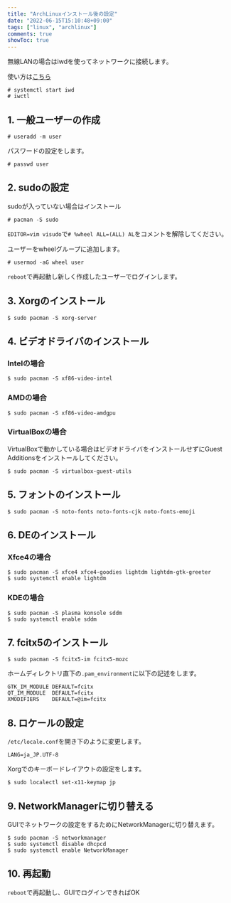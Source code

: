 ```yaml
---
title: "ArchLinuxインストール後の設定"
date: "2022-06-15T15:10:48+09:00"
tags: ["linux", "archlinux"]
comments: true
showToc: true
---
```


無線LANの場合はiwdを使ってネットワークに接続します。

使い方は[こちら](https://wiki.archlinux.jp/index.php/Iwd#iwctl)

```
# systemctl start iwd
# iwctl
```

## 1. 一般ユーザーの作成

```
# useradd -m user
```

パスワードの設定をします。

```
# passwd user
```

## 2. sudoの設定

sudoが入っていない場合はインストール

```
# pacman -S sudo
```

`EDITOR=vim visudo`で`# %wheel ALL=(ALL) AL`をコメントを解除してください。

ユーザーをwheelグループに追加します。

```
# usermod -aG wheel user
```

`reboot`で再起動し新しく作成したユーザーでログインします。

## 3. Xorgのインストール

```
$ sudo pacman -S xorg-server
```

## 4. ビデオドライバのインストール

### Intelの場合

```
$ sudo pacman -S xf86-video-intel
```

### AMDの場合

```
$ sudo pacman -S xf86-video-amdgpu
```

### VirtualBoxの場合

VirtualBoxで動かしている場合はビデオドライバをインストールせずにGuest Additionsをインストールしてください。

```
$ sudo pacman -S virtualbox-guest-utils
```

## 5. フォントのインストール

```
$ sudo pacman -S noto-fonts noto-fonts-cjk noto-fonts-emoji
```

## 6. DEのインストール

### Xfce4の場合

```
$ sudo pacman -S xfce4 xfce4-goodies lightdm lightdm-gtk-greeter
$ sudo systemctl enable lightdm
```

### KDEの場合


```
$ sudo pacman -S plasma konsole sddm
$ sudo systemctl enable sddm
```

## 7. fcitx5のインストール

```
$ sudo pacman -S fcitx5-im fcitx5-mozc
```

ホームディレクトリ直下の`.pam_environment`に以下の記述をします。

```.pam_environment
GTK_IM_MODULE DEFAULT=fcitx
QT_IM_MODULE  DEFAULT=fcitx
XMODIFIERS    DEFAULT=@im=fcitx
```

## 8. ロケールの設定

`/etc/locale.conf`を開き下のように変更します。

```
LANG=ja_JP.UTF-8
```

Xorgでのキーボードレイアウトの設定をします。

```
$ sudo localectl set-x11-keymap jp
```

## 9. NetworkManagerに切り替える

GUIでネットワークの設定をするためにNetworkManagerに切り替えます。

```
$ sudo pacman -S networkmanager
$ sudo systemctl disable dhcpcd
$ sudo systemctl enable NetworkManager
```

## 10. 再起動

`reboot`で再起動し、GUIでログインできればOK